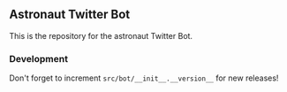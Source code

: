 Astronaut Twitter Bot
---------------------

This is the repository for the astronaut Twitter Bot.


### Development

Don't forget to increment `src/bot/__init__.__version__` for new releases!
